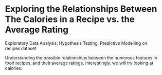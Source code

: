 # Exploring the Relationships Between The Calories in a Recipe vs. the Average Rating
Exploratory Data Analysis, Hypothesis Testing, Predictive Modelling on recipes dataset

Understanding the possible relationships between the numerous features in food recipes, and their average ratings. Interestingly, we will try looking at calories. 